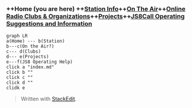 
### ++Home (you are here) ++[Station Info](station.md)++[On The Air](ontheair.md)++[Online Radio Clubs & Organizations](clubs.md)++[Projects](projects.md)++[JS8Call Operating Suggestions and Information](js8opsuggestions.md)
```mermaid
graph LR
a(Home) --- b(Station)
b---c(On the Air?)
c--- d(Clubs) 
d--- e(Projects)
e---f(JS8 Operating Help)
click a "index.md"
click b ""
click c ""
click d ""
clidk e

```
> Written with [StackEdit](https://stackedit.io/).
<!--stackedit_data:
eyJoaXN0b3J5IjpbMTY3MTUwODE3M119
-->